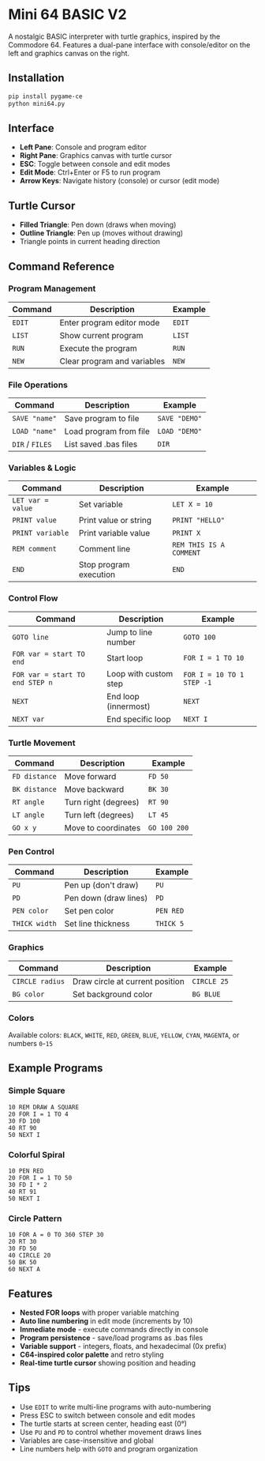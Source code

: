 # Mini 64 BASIC V2

A nostalgic BASIC interpreter with turtle graphics, inspired by the Commodore 64. Features a dual-pane interface with console/editor on the left and graphics canvas on the right.

## Installation

```bash
pip install pygame-ce
python mini64.py
```

## Interface

- **Left Pane**: Console and program editor
- **Right Pane**: Graphics canvas with turtle cursor
- **ESC**: Toggle between console and edit modes
- **Edit Mode**: Ctrl+Enter or F5 to run program
- **Arrow Keys**: Navigate history (console) or cursor (edit mode)

## Turtle Cursor

- **Filled Triangle**: Pen down (draws when moving)
- **Outline Triangle**: Pen up (moves without drawing)
- Triangle points in current heading direction

## Command Reference

### Program Management
| Command | Description | Example |
|---------|-------------|---------|
| `EDIT` | Enter program editor mode | `EDIT` |
| `LIST` | Show current program | `LIST` |
| `RUN` | Execute the program | `RUN` |
| `NEW` | Clear program and variables | `NEW` |

### File Operations
| Command | Description | Example |
|---------|-------------|---------|
| `SAVE "name"` | Save program to file | `SAVE "DEMO"` |
| `LOAD "name"` | Load program from file | `LOAD "DEMO"` |
| `DIR` / `FILES` | List saved .bas files | `DIR` |

### Variables & Logic
| Command | Description | Example |
|---------|-------------|---------|
| `LET var = value` | Set variable | `LET X = 10` |
| `PRINT value` | Print value or string | `PRINT "HELLO"` |
| `PRINT variable` | Print variable value | `PRINT X` |
| `REM comment` | Comment line | `REM THIS IS A COMMENT` |
| `END` | Stop program execution | `END` |

### Control Flow
| Command | Description | Example |
|---------|-------------|---------|
| `GOTO line` | Jump to line number | `GOTO 100` |
| `FOR var = start TO end` | Start loop | `FOR I = 1 TO 10` |
| `FOR var = start TO end STEP n` | Loop with custom step | `FOR I = 10 TO 1 STEP -1` |
| `NEXT` | End loop (innermost) | `NEXT` |
| `NEXT var` | End specific loop | `NEXT I` |

### Turtle Movement
| Command | Description | Example |
|---------|-------------|---------|
| `FD distance` | Move forward | `FD 50` |
| `BK distance` | Move backward | `BK 30` |
| `RT angle` | Turn right (degrees) | `RT 90` |
| `LT angle` | Turn left (degrees) | `LT 45` |
| `GO x y` | Move to coordinates | `GO 100 200` |

### Pen Control
| Command | Description | Example |
|---------|-------------|---------|
| `PU` | Pen up (don't draw) | `PU` |
| `PD` | Pen down (draw lines) | `PD` |
| `PEN color` | Set pen color | `PEN RED` |
| `THICK width` | Set line thickness | `THICK 5` |

### Graphics
| Command | Description | Example |
|---------|-------------|---------|
| `CIRCLE radius` | Draw circle at current position | `CIRCLE 25` |
| `BG color` | Set background color | `BG BLUE` |

### Colors
Available colors: `BLACK`, `WHITE`, `RED`, `GREEN`, `BLUE`, `YELLOW`, `CYAN`, `MAGENTA`, or numbers `0`-`15`

## Example Programs

### Simple Square
```basic
10 REM DRAW A SQUARE
20 FOR I = 1 TO 4
30 FD 100
40 RT 90
50 NEXT I
```

### Colorful Spiral
```basic
10 PEN RED
20 FOR I = 1 TO 50
30 FD I * 2
40 RT 91
50 NEXT I
```

### Circle Pattern
```basic
10 FOR A = 0 TO 360 STEP 30
20 RT 30
30 FD 50
40 CIRCLE 20
50 BK 50
60 NEXT A
```

## Features

- **Nested FOR loops** with proper variable matching
- **Auto line numbering** in edit mode (increments by 10)
- **Immediate mode** - execute commands directly in console
- **Program persistence** - save/load programs as .bas files
- **Variable support** - integers, floats, and hexadecimal (0x prefix)
- **C64-inspired color palette** and retro styling
- **Real-time turtle cursor** showing position and heading

## Tips

- Use `EDIT` to write multi-line programs with auto-numbering
- Press ESC to switch between console and edit modes
- The turtle starts at screen center, heading east (0°)
- Use `PU` and `PD` to control whether movement draws lines
- Variables are case-insensitive and global
- Line numbers help with `GOTO` and program organization